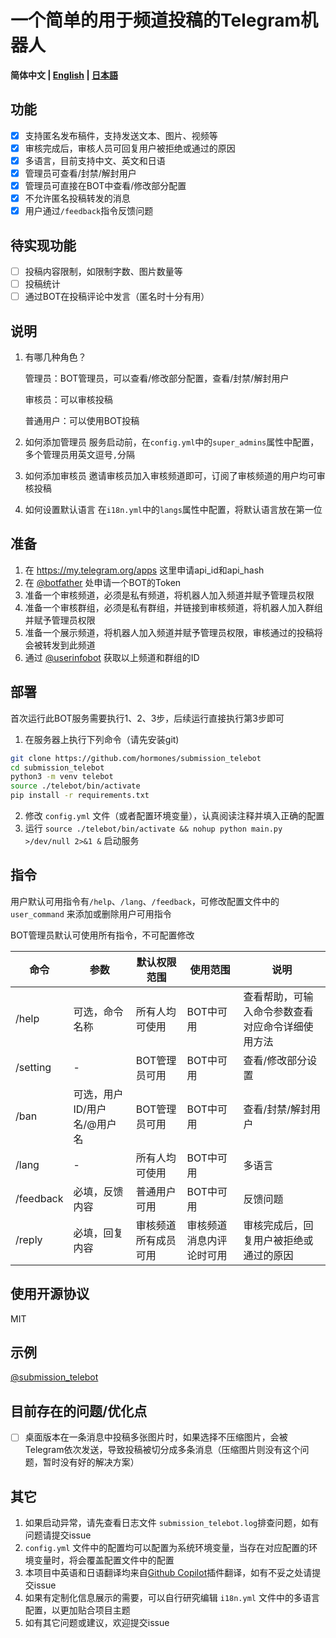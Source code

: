 # 一个简单的用于频道投稿的Telegram机器人

**简体中文 | [English](./README.md) | [日本語](./README_JP.md)**<br>

## 功能
- [x] 支持匿名发布稿件，支持发送文本、图片、视频等
- [x] 审核完成后，审核人员可回复用户被拒绝或通过的原因
- [x] 多语言，目前支持中文、英文和日语
- [x] 管理员可查看/封禁/解封用户
- [x] 管理员可直接在BOT中查看/修改部分配置
- [x] 不允许匿名投稿转发的消息
- [x] 用户通过`/feedback`指令反馈问题

## 待实现功能
- [ ] 投稿内容限制，如限制字数、图片数量等
- [ ] 投稿统计
- [ ] 通过BOT在投稿评论中发言（匿名时十分有用）

## 说明
1. 有哪几种角色？

    管理员：BOT管理员，可以查看/修改部分配置，查看/封禁/解封用户

    审核员：可以审核投稿

    普通用户：可以使用BOT投稿

2. 如何添加管理员
    服务启动前，在`config.yml`中的`super_admins`属性中配置，多个管理员用英文逗号`,`分隔
3. 如何添加审核员
    邀请审核员加入审核频道即可，订阅了审核频道的用户均可审核投稿
4. 如何设置默认语言
    在`i18n.yml`中的`langs`属性中配置，将默认语言放在第一位

## 准备
1. 在 https://my.telegram.org/apps 这里申请api_id和api_hash
2. 在 [@botfather](https://t.me/botfather) 处申请一个BOT的Token
3. 准备一个审核频道，必须是私有频道，将机器人加入频道并赋予管理员权限
4. 准备一个审核群组，必须是私有群组，并链接到审核频道，将机器人加入群组并赋予管理员权限
5. 准备一个展示频道，将机器人加入频道并赋予管理员权限，审核通过的投稿将会被转发到此频道
6. 通过 [@userinfobot](https://t.me/userinfobot) 获取以上频道和群组的ID

## 部署

首次运行此BOT服务需要执行1、2、3步，后续运行直接执行第3步即可

1. 在服务器上执行下列命令（请先安装git)
```bash
git clone https://github.com/hormones/submission_telebot
cd submission_telebot
python3 -m venv telebot
source ./telebot/bin/activate
pip install -r requirements.txt
```
2. 修改 `config.yml` 文件（或者配置环境变量），认真阅读注释并填入正确的配置
3. 运行 `source ./telebot/bin/activate && nohup python main.py >/dev/null 2>&1 &` 启动服务


## 指令

用户默认可用指令有`/help`、`/lang`、`/feedback`，可修改配置文件中的 `user_command` 来添加或删除用户可用指令

BOT管理员默认可使用所有指令，不可配置修改

| 命令      | 参数                        | 默认权限范围         | 使用范围                 | 说明                                             |
| --------- | --------------------------- | -------------------- | ------------------------ | ------------------------------------------------ |
| /help     | 可选，命令名称              | 所有人均可使用       | BOT中可用                | 查看帮助，可输入命令参数查看对应命令详细使用方法 |
| /setting  | -                           | BOT管理员可用        | BOT中可用                | 查看/修改部分设置                                |
| /ban      | 可选，用户ID/用户名/@用户名 | BOT管理员可用        | BOT中可用                | 查看/封禁/解封用户                               |
| /lang     | -                           | 所有人均可使用       | BOT中可用                | 多语言                                           |
| /feedback | 必填，反馈内容              | 普通用户可用         | BOT中可用                | 反馈问题                                         |
| /reply    | 必填，回复内容              | 审核频道所有成员可用 | 审核频道消息内评论时可用 | 审核完成后，回复用户被拒绝或通过的原因           |

## 使用开源协议
MIT

## 示例
[@submission_telebot](https://t.me/submission_telebot)

## 目前存在的问题/优化点
- [ ] 桌面版本在一条消息中投稿多张图片时，如果选择不压缩图片，会被Telegram依次发送，导致投稿被切分成多条消息（压缩图片则没有这个问题，暂时没有好的解决方案）

## 其它
1. 如果启动异常，请先查看日志文件 `submission_telebot.log`排查问题，如有问题请提交issue
1. `config.yml` 文件中的配置均可以配置为系统环境变量，当存在对应配置的环境变量时，将会覆盖配置文件中的配置
1. 本项目中英语和日语翻译均来自[Github Copilot](https://github.com/features/copilot)插件翻译，如有不妥之处请提交issue
1. 如果有定制化信息展示的需要，可以自行研究编辑 `i18n.yml` 文件中的多语言配置，以更加贴合项目主题
1. 如有其它问题或建议，欢迎提交issue
